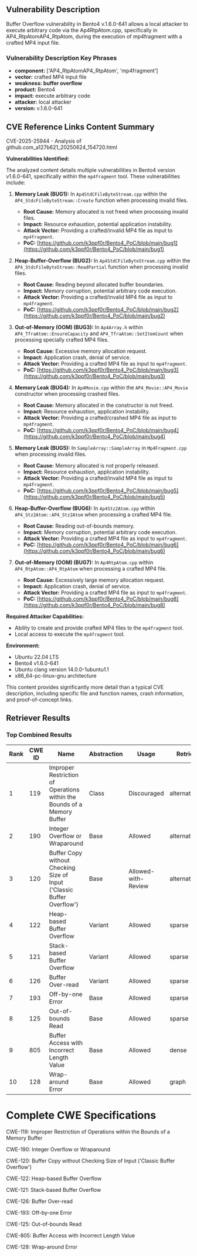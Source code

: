 ## Vulnerability Description
Buffer Overflow vulnerability in Bento4 v.1.6.0-641 allows a local attacker to execute arbitrary code via the Ap4RtpAtom.cpp, specifically in AP4_RtpAtomAP4_RtpAtom, during the execution of mp4fragment with a crafted MP4 input file.

### Vulnerability Description Key Phrases
- **component:** ['AP4_RtpAtomAP4_RtpAtom', 'mp4fragment']
- **vector:** crafted MP4 input file
- **weakness:** **buffer overflow**
- **product:** Bento4
- **impact:** execute arbitrary code
- **attacker:** local attacker
- **version:** v.1.6.0-641

## CVE Reference Links Content Summary
CVE-2025-25944 - Analysis of github.com_a127b621_20250624_154720.html

**Vulnerabilities Identified:**

The analyzed content details multiple vulnerabilities in Bento4 version v1.6.0-641, specifically within the `mp4fragment` tool. These vulnerabilities include:

1.  **Memory Leak (BUG1):**  In `Ap4StdCFileByteStream.cpp` within the `AP4_StdcFileByteStream::Create` function when processing invalid files.
    *   **Root Cause:** Memory allocated is not freed when processing invalid files.
    *   **Impact:** Resource exhaustion, potential application instability.
    *   **Attack Vector:** Providing a crafted/invalid MP4 file as input to `mp4fragment`.
    *   **PoC:** [https://github.com/k3ppf0r/Bento4_PoC/blob/main/bug1](https://github.com/k3ppf0r/Bento4_PoC/blob/main/bug1)

2.  **Heap-Buffer-Overflow (BUG2):** In `Ap4StdCFileByteStream.cpp` within the `AP4_StdcFileByteStream::ReadPartial` function when processing invalid files.
    *   **Root Cause:**  Reading beyond allocated buffer boundaries.
    *   **Impact:** Memory corruption, potential arbitrary code execution.
    *   **Attack Vector:** Providing a crafted/invalid MP4 file as input to `mp4fragment`.
    *   **PoC:** [https://github.com/k3ppf0r/Bento4_PoC/blob/main/bug2](https://github.com/k3ppf0r/Bento4_PoC/blob/main/bug2)

3.  **Out-of-Memory (OOM) (BUG3):** In `Ap4Array.h` within `AP4_TfraAtom::EnsureCapacity` and `AP4_TfraAtom::SetItemCount` when processing specially crafted MP4 files.
    *   **Root Cause:** Excessive memory allocation request.
    *   **Impact:** Application crash, denial of service.
    *   **Attack Vector:** Providing a crafted MP4 file as input to `mp4fragment`.
    *   **PoC:** [https://github.com/k3ppf0r/Bento4_PoC/blob/main/bug3](https://github.com/k3ppf0r/Bento4_PoC/blob/main/bug3)

4.  **Memory Leak (BUG4):** In `Ap4Movie.cpp` within the `AP4_Movie::AP4_Movie` constructor when processing crashed files.
    *   **Root Cause:** Memory allocated in the constructor is not freed.
    *   **Impact:** Resource exhaustion, application instability.
    *   **Attack Vector:** Providing a crafted/crashed MP4 file as input to `mp4fragment`.
    *   **PoC:** [https://github.com/k3ppf0r/Bento4_PoC/blob/main/bug4](https://github.com/k3ppf0r/Bento4_PoC/blob/main/bug4)

5.  **Memory Leak (BUG5):** In `SampleArray::SampleArray` in `Mp4Fragment.cpp` when processing invalid files.
    *   **Root Cause:** Memory allocated is not properly released.
    *   **Impact:** Resource exhaustion, application instability.
    *   **Attack Vector:** Providing a crafted/invalid MP4 file as input to `mp4fragment`.
    *   **PoC:** [https://github.com/k3ppf0r/Bento4_PoC/blob/main/bug5](https://github.com/k3ppf0r/Bento4_PoC/blob/main/bug5)

6.  **Heap-Buffer-Overflow (BUG6):** In `Ap4Stz2Atom.cpp` within `AP4_Stz2Atom::AP4_Stz2Atom` when processing a crafted MP4 file.
    *   **Root Cause:** Reading out-of-bounds memory.
    *   **Impact:** Memory corruption, potential arbitrary code execution.
    *   **Attack Vector:** Providing a crafted MP4 file as input to `mp4fragment`.
    *   **PoC:** [https://github.com/k3ppf0r/Bento4_PoC/blob/main/bug6](https://github.com/k3ppf0r/Bento4_PoC/blob/main/bug6)

7.  **Out-of-Memory (OOM) (BUG7):** In `Ap4RtpAtom.cpp` within `AP4_RtpAtom::AP4_RtpAtom` when processing a crafted MP4 file.
    *   **Root Cause:**  Excessively large memory allocation request.
    *   **Impact:** Application crash, denial of service.
    *   **Attack Vector:** Providing a crafted MP4 file as input to `mp4fragment`.
    *   **PoC:** [https://github.com/k3ppf0r/Bento4_PoC/blob/main/bug8](https://github.com/k3ppf0r/Bento4_PoC/blob/main/bug8)

**Required Attacker Capabilities:**

*   Ability to create and provide crafted MP4 files to the `mp4fragment` tool.
*   Local access to execute the `mp4fragment` tool.

**Environment:**

*   Ubuntu 22.04 LTS
*   Bento4 v1.6.0-641
*   Ubuntu clang version 14.0.0-1ubuntu1.1
*   x86\_64-pc-linux-gnu architecture

This content provides significantly more detail than a typical CVE description, including specific file and function names, crash information, and proof-of-concept links.

## Retriever Results

### Top Combined Results

| Rank | CWE ID | Name | Abstraction | Usage  | Retrievers | Individual Scores |
|------|--------|------|-------------|-------|------------|-------------------|
| 1 | 119 | Improper Restriction of Operations within the Bounds of a Memory Buffer | Class | Discouraged | alternate_terms | 1.000 |
| 2 | 190 | Integer Overflow or Wraparound | Base | Allowed | alternate_terms | 0.800 |
| 3 | 120 | Buffer Copy without Checking Size of Input ('Classic Buffer Overflow') | Base | Allowed-with-Review | alternate_terms | 0.700 |
| 4 | 122 | Heap-based Buffer Overflow | Variant | Allowed | sparse | 0.230 |
| 5 | 121 | Stack-based Buffer Overflow | Variant | Allowed | sparse | 0.215 |
| 6 | 126 | Buffer Over-read | Variant | Allowed | sparse | 0.203 |
| 7 | 193 | Off-by-one Error | Base | Allowed | sparse | 0.200 |
| 8 | 125 | Out-of-bounds Read | Base | Allowed | sparse | 0.199 |
| 9 | 805 | Buffer Access with Incorrect Length Value | Base | Allowed | dense | 0.556 |
| 10 | 128 | Wrap-around Error | Base | Allowed | graph | 0.003 |



# Complete CWE Specifications

CWE-119: Improper Restriction of Operations within the Bounds of a Memory Buffer

CWE-190: Integer Overflow or Wraparound

CWE-120: Buffer Copy without Checking Size of Input ('Classic Buffer Overflow')

CWE-122: Heap-based Buffer Overflow

CWE-121: Stack-based Buffer Overflow

CWE-126: Buffer Over-read

CWE-193: Off-by-one Error

CWE-125: Out-of-bounds Read

CWE-805: Buffer Access with Incorrect Length Value

CWE-128: Wrap-around Error
